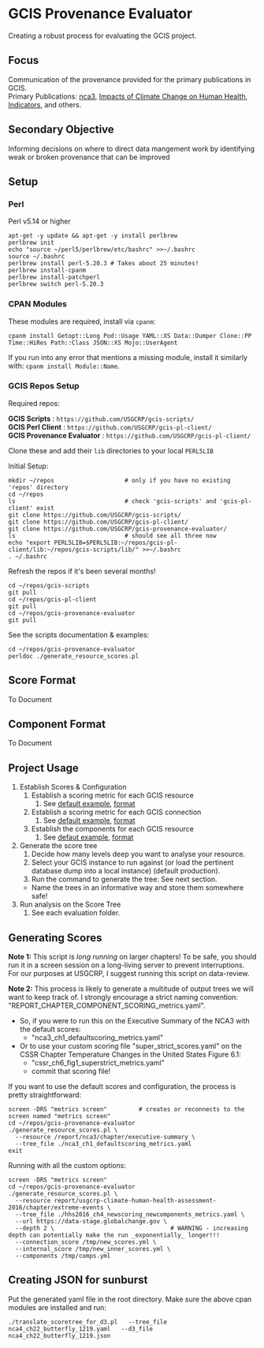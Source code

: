 # GCIS Provenance Evaluator
Creating a robust process for evaluating the GCIS project.

## Focus

Communication of the provenance provided for the primary publications in GCIS.  
Primary Publications: [nca3](https://data.globalchange.gov/report/nca3), [Impacts of Climate Change on Human Health](https://data.globalchange.gov/report/usgcrp-climate-human-health-assessment-2016), [Indicators](https://data.globalchange.gov/indicator?current=1), and others.  

## Secondary Objective
Informing decisions on where to direct data mangement work by identifying weak or broken provenance that can be improved

## Setup

### Perl

Perl v5.14 or higher  

```
apt-get -y update && apt-get -y install perlbrew
perlbrew init
echo "source ~/perl5/perlbrew/etc/bashrc" >>~/.bashrc
source ~/.bashrc
perlbrew install perl-5.20.3 # Takes about 25 minutes!
perlbrew install-cpanm
perlbrew install-patchperl
perlbrew switch perl-5.20.3
```

### CPAN Modules

These modules are required, install via `cpanm`:  

```
cpanm install Getopt::Long Pod::Usage YAML::XS Data::Dumper Clone::PP Time::HiRes Path::Class JSON::XS Mojo::UserAgent
```

If you run into any error that mentions a missing module, install it similarly with: `cpanm install Module::Name`.

### GCIS Repos Setup

Required repos:

**GCIS Scripts**     : `https://github.com/USGCRP/gcis-scripts/`  
**GCIS Perl Client** : `https://github.com/USGCRP/gcis-pl-client/`  
**GCIS Provenance Evaluator** : `https://github.com/USGCRP/gcis-pl-client/`

Clone these and add their `lib` directories to your local `PERL5LIB`

Initial Setup:
```
mkdir ~/repos                    # only if you have no existing 'repos' directory
cd ~/repos
ls                               # check 'gcis-scripts' and 'gcis-pl-client' exist
git clone https://github.com/USGCRP/gcis-scripts/
git clone https://github.com/USGCRP/gcis-pl-client/
git clone https://github.com/USGCRP/gcis-provenance-evaluator/
ls                               # should see all three now
echo "export PERL5LIB=$PERL5LIB:~/repos/gcis-pl-client/lib:~/repos/gcis-scripts/lib/" >>~/.bashrc
. ~/.bashrc
```

Refresh the repos if it's been several months!
```
cd ~/repos/gcis-scripts
git pull
cd ~/repos/gcis-pl-client
git pull
cd ~/repos/gcis-provenance-evaluator
git pull
```

See the scripts documentation & examples:
```
cd ~/repos/gcis-provenance-evaluator
perldoc ./generate_resource_scores.pl
```

## Score Format

To Document

## Component Format

To Document

## Project Usage

  1. Establish Scores & Configuration
     1. Establish a scoring metric for each GCIS resource
        1. See [default example](https://github.com/USGCRP/gcis-provenance-evaluator/blob/master/scores/internal_score.yaml), [format](#score-format)
     1. Establish a scoring metric for each GCIS connection
        1. See [default example](https://github.com/USGCRP/gcis-provenance-evaluator/blob/master/scores/connection_score.yaml), [format](#score-format)
     1. Establish the components for each GCIS resource
        1. See [defaut example](https://github.com/USGCRP/gcis-provenance-evaluator/blob/master/config/components.yaml), [format](#component-format)
  1. Generate the score tree
     1. Decide how many levels deep you want to analyse your resource.
     1. Select your GCIS instance to run against (or load the pertinent database dump into a local instance) (default production).
     1. Run the command to generate the tree: See next section.  
       - Name the trees in an informative way and store them somewhere safe!
  1. Run analysis on the Score Tree
     1. See each evaluation folder.

## Generating Scores


**Note 1:** This script is _long running_ on larger chapters! To be safe, you should run it in a screen session on a long-living server to prevent interruptions. For our purposes at USGCRP, I suggest running this script on data-review. 

**Note 2:** This process is likely to generate a multitude of output trees we will want to keep track of. I strongly encourage a strict naming convention: "REPORT_CHAPTER_COMPONENT_SCORING_metrics.yaml".  
  - So, if you were to run this on the Executive Summary of the NCA3 with the default scores: 
    - "nca3_ch1_defaultscoring_metrics.yaml"  
  - Or to use your custom scoring file "super_strict_scores.yaml" on the CSSR Chapter Temperature Changes in the United States Figure 6.1:
    - "cssr_ch6_fig1_superstrict_metrics.yaml" 
    - commit that scoring file!


If you want to use the default scores and configuration, the process is pretty straightforward:

```
screen -DRS "metrics screen"         # creates or reconnects to the screen named "metrics screen"
cd ~/repos/gcis-provenance-evaluator
./generate_resource_scores.pl \
  --resource /report/nca3/chapter/executive-summary \
  --tree_file ./nca3_ch1_defaultscoring_metrics.yaml
exit
```
  
Running with all the custom options:

```
screen -DRS "metrics screen"     
cd ~/repos/gcis-provenance-evaluator
./generate_resource_scores.pl \ 
  --resource report/usgcrp-climate-human-health-assessment-2016/chapter/extreme-events \ 
  --tree_file ./hhs2016_ch4_newscoring_newcomponents_metrics.yaml \ 
  --url https://data-stage.globalchange.gov \ 
  --depth 2 \                                 # WARNING - increasing depth can potentially make the run _exponentially_ longer!!!
  --connection_score /tmp/new_scores.yml \ 
  --internal_score /tmp/new_inner_scores.yml \ 
  --components /tmp/comps.yml
```
## Creating JSON for sunburst
Put the generated yaml file in the root directory. Make sure the above cpan modules are installed and run:
```
./translate_scoretree_for_d3.pl   --tree_file  nca4_ch22_butterfly_1219.yaml   --d3_file  nca4_ch22_butterfly_1219.json

```

